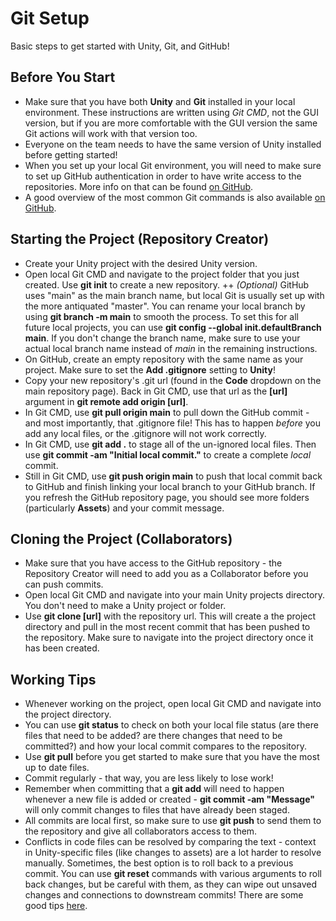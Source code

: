 # Git Setup
Basic steps to get started with Unity, Git, and GitHub!

## Before You Start
+ Make sure that you have both **Unity** and **Git** installed in your local environment. These instructions are written using *Git CMD*, not the GUI version, but if you are more comfortable with the GUI version the same Git actions will work with that version too.
+ Everyone on the team needs to have the same version of Unity installed before getting started!
+ When you set up your local Git environment, you will need to make sure to set up GitHub authentication in order to have write access to the repositories. More info on that can be found [on GitHub](https://docs.github.com/en/get-started/getting-started-with-git/set-up-git).
+ A good overview of the most common Git commands is also available [on GitHub](https://education.github.com/git-cheat-sheet-education.pdf).

## Starting the Project (Repository Creator)
+ Create your Unity project with the desired Unity version.
+ Open local Git CMD and navigate to the project folder that you just created. Use **git init** to create a new repository.
	++ *(Optional)* GitHub uses "main" as the main branch name, but local Git is usually set up with the more antiquated "master". You can rename your local branch by using **git branch -m main** to smooth the process. To set this for all future local projects, you can use **git config --global init.defaultBranch main**. If you don't change the branch name, make sure to use your actual local branch name instead of *main* in the remaining instructions.
+ On GitHub, create an empty repository with the same name as your project. Make sure to set the **Add .gitignore** setting to **Unity**!
+ Copy your new repository's .git url (found in the **Code** dropdown on the main repository page). Back in Git CMD, use that url as the **[url]** argument in **git remote add origin [url]**.
+ In Git CMD, use **git pull origin main** to pull down the GitHub commit - and most importantly, that .gitignore file! This has to happen *before* you add any local files, or the .gitignore will not work correctly.
+ In Git CMD, use **git add .** to stage all of the un-ignored local files. Then use **git commit -am "Initial local commit."** to create a complete *local* commit.
+ Still in Git CMD, use **git push origin main** to push that local commit back to GitHub and finish linking your local branch to your GitHub branch. If you refresh the GitHub repository page, you should see more folders (particularly **Assets**) and your commit message.

## Cloning the Project (Collaborators)
+ Make sure that you have access to the GitHub repository - the Repository Creator will need to add you as a Collaborator before you can push commits.
+ Open local Git CMD and navigate into your main Unity projects directory. You don't need to make a Unity project or folder.
+ Use **git clone [url]** with the repository url. This will create a the project directory and pull in the most recent commit that has been pushed to the repository. Make sure to navigate into the project directory once it has been created.
## Working Tips
+ Whenever working on the project, open local Git CMD and navigate into the project directory.
+ You can use **git status** to check on both your local file status (are there files that need to be added? are there changes that need to be committed?) and how your local commit compares to the repository.
+ Use **git pull** before you get started to make sure that you have the most up to date files.
+ Commit regularly - that way, you are less likely to lose work!
+ Remember when committing that a **git add** will need to happen whenever a new file is added or created - **git commit -am "Message"** will only commit changes to files that have already been staged.
+ All commits are local first, so make sure to use **git push** to send them to the repository and give all collaborators access to them.
+ Conflicts in code files can be resolved by comparing the text - context in Unity-specific files (like changes to assets) are a lot harder to resolve manually. Sometimes, the best option is to roll back to a previous commit. You can use **git reset** commands with various arguments to roll back changes, but be careful with them, as they can wipe out unsaved changes and connections to downstream commits! There are some good tips [here](https://jwiegley.github.io/git-from-the-bottom-up/3-Reset/4-doing-a-hard-reset.html).